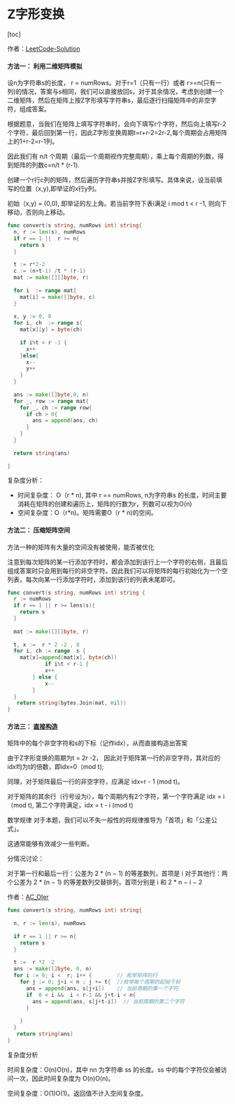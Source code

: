 # Z字形变换

[toc]

作者：[LeetCode-Solution](https://leetcode.cn/problems/zigzag-conversion/solution/z-zi-xing-bian-huan-by-leetcode-solution-4n3u/)

#### 方法一： 利用二维矩阵模拟

设n为字符串s的长度， r = numRows。对于r=1（只有一行）或者 r>=n(只有一列)的情况，答案与s相同，我们可以直接放回s，对于其余情况，考虑到创建一个二维矩阵，然后在矩阵上按Z字形填写字符串s，最后逐行扫描矩阵中的非空字符，组成答案。

根据题意，当我们在矩阵上填写字符串时，会向下填写r个字符，然后向上填写r-2个字符，最后回到第一行，因此Z字形变换周期t=r+r-2=2r-2,每个周期会占用矩阵上的1+r-2=r-1列。

因此我们有 n/t 个周期（最后一个周期视作完整周期），乘上每个周期的列数，得到矩阵的列数c=n/t * (r-1).



创建一个r行c列的矩阵，然后遍历字符串s并按Z字形填写。具体来说，设当前填写的位置（x,y),即举证的x行y列。

初始（x,y) = (0,0), 即举证的左上角。若当前字符下表i满足 i mod t < r -1, 则向下移动，否则向上移动。



```go
func convert(s string, numRows int) string{
  n, r := len(s), numRows
  if r == 1 ||  r >= n{
    return s
  }
  
  t := r*2-2
  c := (n+t-1) /t * (r-1)
  mat := make([][]byte, r)
  
  for i  := range mat{
    mat[i] = make([]byte, c)
  }
  
  x, y := 0, 0
  for i, ch  := range s{
    mat[x][y] = byte(ch)
    
    if i%t < r -1 {
      x++
    }else{
      x--
      y++
    }
  }
  
  ans := make([]byte,0, n)
  for _, row := range mat{
    for _, ch := range row{
      if ch > 0{
        ans = append(ans, ch)
      }
    }
  }
  
  return string(ans)
  
}
```





复杂度分析：

- 时间复杂度： O（r * n), 其中 r == numRows, n为字符串s 的长度，时间主要消耗在矩阵的创建和遍历上，矩阵的行数为r，列数可以视为O(n)
- 空间复杂度：O（r*n)。矩阵需要O（r * n)的空间。



#### 方法二： 压缩矩阵空间

方法一种的矩阵有大量的空间没有被使用，能否被优化

注意到每次矩阵的某一行添加字符时，都会添加到该行上一个字符的右侧，且最后组成答案时只会用到每行的非空字符。因此我们可以将矩阵的每行初始化为一个空列表，每次向某一行添加字符时，添加到该行的列表末尾即可。

```go
func convert(s string, numRows int) string {
  r := numRows
  if r == 1 || r >= lens(s){
    return s
  }
  
  mat := make([][]byte, r)
  
  t, x :=  r * 2 -2 , 0
  for i, ch := range  s {
    mat[x]=append(mat[x], byte(ch))
            if i%t < r-1 {
            x++
        } else {
            x--
        }
  }
   return string(bytes.Join(mat, nil))
}
```



#### 方法三： [直接构造](https://leetcode.cn/problems/zigzag-conversion/solution/z-zi-xing-bian-huan-by-leetcode-solution-4n3u/)

矩阵中的每个非空字符和s的下标（记作idx），从而直接构造出答案

由于Z字形变换的周期为t = 2r -2， 因此对于矩阵第一行的非空字符，其对应的idx均为t的倍数，即idx=0（mod t);

同理，对于矩阵最后一行的非空字符，应满足 idx=r - 1 (mod  t)。

对于矩阵的其余行（行号设为i），每个周期内有2个字符，第一个字符满足 idx = i （mod t), 第二个字符满足，idx = t - i (mod t)



数学规律
对于本题，我们可以不失一般性的将规律推导为「首项」和「公差公式」。

这通常能够有效减少一些判断。

分情况讨论：

对于第一行和最后一行：公差为 2 * (n − 1) 的等差数列，首项是 i
对于其他行：两个公差为 2 * (n − 1) 的等差数列交替排列，首项分别是 i 和 2 * n − i − 2

作者：[AC_OIer](https://leetcode.cn/problems/zigzag-conversion/solution/gong-shui-san-xie-yi-ti-shuang-jie-mo-ni-naz6/)

```go
func convert(s string, numRows int) string{
  
  n, r := len(s), numRows
  
  if r == 1 || r >= n{
    return s
  }
  
  t :=  r *2 -2 
  ans := make([]byte, 0, n)
  for i := 0; i <  r; i++ {        // 枚举矩阵的行
    for j := 0; j+i < n ; j += t{  //枚举每个周期的起始下标
      ans = append(ans, s[j+i])    // 当前周期的第一个字符
      if  0 < i &&  i < r-1 && j+t-i < n{
        ans = append(ans, s[j+t-i])  // 当前周期的第二个字符
      }
      
    }
  }
   return string(ans)
}
```

复杂度分析

时间复杂度：O(n)O(n)，其中 nn 为字符串 ss 的长度。ss 中的每个字符仅会被访问一次，因此时间复杂度为 O(n)O(n)。

空间复杂度：O(1)O(1)。返回值不计入空间复杂度。

